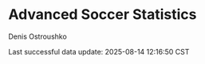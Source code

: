 # Advanced Soccer Statistics
Denis Ostroushko

<!-- gfm -->

Last successful data update: 2025-08-14 12:16:50 CST
